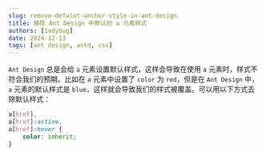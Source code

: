 ```yaml
---
slug: remove-defalut-anchor-style-in-ant-design
title: 移除 Ant Design 中默认的 a 元素样式
authors: [1adybug]
date: 2024-12-13
tags: [ant design, antd, css]
---
```


`Ant Design` 总是会给 `a` 元素设置默认样式，这样会导致在使用 `a` 元素时，样式不符合我们的预期。比如在 `a` 元素中设置了 `color` 为 `red`，但是在 `Ant Design` 中，`a` 元素的默认样式是 `blue`，这样就会导致我们的样式被覆盖。可以用以下方式去除默认样式：

```css
a[href],
a[href]:active,
a[href]:hover {
    color: inherit;
}
```
